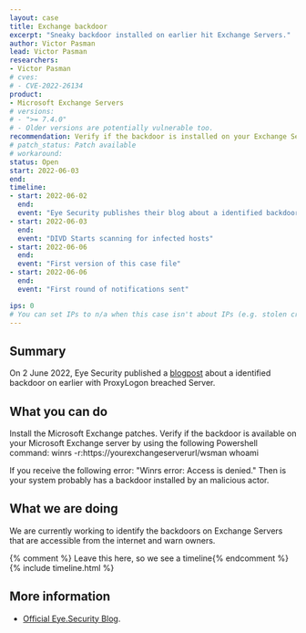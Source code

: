 ```yaml
---
layout: case
title: Exchange backdoor
excerpt: "Sneaky backdoor installed on earlier hit Exchange Servers."
author: Victor Pasman
lead: Victor Pasman
researchers:
- Victor Pasman
# cves:
# - CVE-2022-26134
product:
- Microsoft Exchange Servers
# versions:
# - ">= 7.4.0"
# - Older versions are potentially vulnerable too.
recommendation: Verify if the backdoor is installed on your Exchange Server.
# patch_status: Patch available
# workaround:  
status: Open
start: 2022-06-03
end:
timeline:
- start: 2022-06-02
  end:
  event: "Eye Security publishes their blog about a identified backdoor on a Exchange Server"
- start: 2022-06-03
  end:
  event: "DIVD Starts scanning for infected hosts"
- start: 2022-06-06
  end:
  event: "First version of this case file"
- start: 2022-06-06
  end:
  event: "First round of notifications sent"

ips: 0
# You can set IPs to n/a when this case isn't about IPs (e.g. stolen credentials)
---
```

## Summary

On 2 June 2022, Eye Security published a [blogpost](https://www.eye.security/blog/winrs-and-exchange-a-sneaky-backdoor) about a identified backdoor on earlier with ProxyLogon breached Server. 

## What you can do
Install the Microsoft Exchange patches.
Verify if the backdoor is available on your Microsoft Exchange server by using the following Powershell command:
winrs -r:https://yourexchangeserverurl/wsman whoami

If you receive the following error: "Winrs error: Access is denied." Then is your system probably has a backdoor installed by an malicious actor.

## What we are doing

We are currently working to identify the backdoors on Exchange Servers that are accessible from the internet and warn owners.

{% comment %}  Leave this here, so we see a timeline{% endcomment %}
{% include timeline.html %}



## More information

* [Official Eye.Security Blog](https://www.eye.security/blog/winrs-and-exchange-a-sneaky-backdoor).
